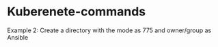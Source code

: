 # Kuberenete-commands
Example 2: Create a directory with the mode as 775 and owner/group as Ansible
